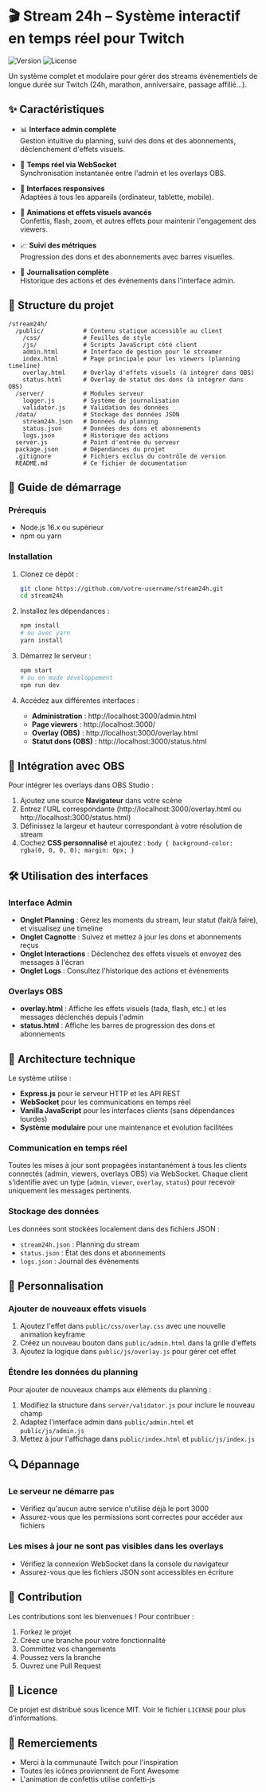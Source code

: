 # 🎬 Stream 24h – Système interactif en temps réel pour Twitch

![Version](https://img.shields.io/badge/version-1.0.0-blue.svg)
![License](https://img.shields.io/badge/license-MIT-green.svg)

Un système complet et modulaire pour gérer des streams événementiels de longue durée sur Twitch (24h, marathon, anniversaire, passage affilié...).

## ✨ Caractéristiques

- 📊 **Interface admin complète**  
  Gestion intuitive du planning, suivi des dons et des abonnements, déclenchement d'effets visuels.

- 🔄 **Temps réel via WebSocket**  
  Synchronisation instantanée entre l'admin et les overlays OBS.

- 📱 **Interfaces responsives**  
  Adaptées à tous les appareils (ordinateur, tablette, mobile).

- 🎨 **Animations et effets visuels avancés**  
  Confettis, flash, zoom, et autres effets pour maintenir l'engagement des viewers.

- 📈 **Suivi des métriques**  
  Progression des dons et des abonnements avec barres visuelles.

- 📝 **Journalisation complète**  
  Historique des actions et des événements dans l'interface admin.

## 📂 Structure du projet

```
/stream24h/
  /public/           # Contenu statique accessible au client
    /css/            # Feuilles de style
    /js/             # Scripts JavaScript côté client
    admin.html       # Interface de gestion pour le streamer
    index.html       # Page principale pour les viewers (planning timeline)
    overlay.html     # Overlay d'effets visuels (à intégrer dans OBS)
    status.html      # Overlay de statut des dons (à intégrer dans OBS)
  /server/           # Modules serveur
    logger.js        # Système de journalisation
    validator.js     # Validation des données
  /data/             # Stockage des données JSON
    stream24h.json   # Données du planning
    status.json      # Données des dons et abonnements
    logs.json        # Historique des actions
  server.js          # Point d'entrée du serveur
  package.json       # Dépendances du projet
  .gitignore         # Fichiers exclus du contrôle de version
  README.md          # Ce fichier de documentation
```

## 🚀 Guide de démarrage

### Prérequis
- Node.js 16.x ou supérieur
- npm ou yarn

### Installation

1. Clonez ce dépôt :
   ```bash
   git clone https://github.com/votre-username/stream24h.git
   cd stream24h
   ```

2. Installez les dépendances :
   ```bash
   npm install
   # ou avec yarn
   yarn install
   ```

3. Démarrez le serveur :
   ```bash
   npm start
   # ou en mode développement
   npm run dev
   ```

4. Accédez aux différentes interfaces :
   - **Administration** : http://localhost:3000/admin.html
   - **Page viewers** : http://localhost:3000/
   - **Overlay (OBS)** : http://localhost:3000/overlay.html
   - **Statut dons (OBS)** : http://localhost:3000/status.html

## 🧩 Intégration avec OBS

Pour intégrer les overlays dans OBS Studio :

1. Ajoutez une source **Navigateur** dans votre scène
2. Entrez l'URL correspondante (http://localhost:3000/overlay.html ou http://localhost:3000/status.html)
3. Définissez la largeur et hauteur correspondant à votre résolution de stream
4. Cochez **CSS personnalisé** et ajoutez : `body { background-color: rgba(0, 0, 0, 0); margin: 0px; }`

## 🛠️ Utilisation des interfaces

### Interface Admin

- **Onglet Planning** : Gérez les moments du stream, leur statut (fait/à faire), et visualisez une timeline
- **Onglet Cagnotte** : Suivez et mettez à jour les dons et abonnements reçus
- **Onglet Interactions** : Déclenchez des effets visuels et envoyez des messages à l'écran
- **Onglet Logs** : Consultez l'historique des actions et événements

### Overlays OBS

- **overlay.html** : Affiche les effets visuels (tada, flash, etc.) et les messages déclenchés depuis l'admin
- **status.html** : Affiche les barres de progression des dons et abonnements

## 📡 Architecture technique

Le système utilise :

- **Express.js** pour le serveur HTTP et les API REST
- **WebSocket** pour les communications en temps réel
- **Vanilla JavaScript** pour les interfaces clients (sans dépendances lourdes)
- **Système modulaire** pour une maintenance et évolution facilitées

### Communication en temps réel

Toutes les mises à jour sont propagées instantanément à tous les clients connectés (admin, viewers, overlays OBS) via WebSocket. Chaque client s'identifie avec un type (`admin`, `viewer`, `overlay`, `status`) pour recevoir uniquement les messages pertinents.

### Stockage des données

Les données sont stockées localement dans des fichiers JSON :
- `stream24h.json` : Planning du stream
- `status.json` : État des dons et abonnements
- `logs.json` : Journal des événements

## 🔧 Personnalisation

### Ajouter de nouveaux effets visuels

1. Ajoutez l'effet dans `public/css/overlay.css` avec une nouvelle animation keyframe
2. Créez un nouveau bouton dans `public/admin.html` dans la grille d'effets
3. Ajoutez la logique dans `public/js/overlay.js` pour gérer cet effet

### Étendre les données du planning

Pour ajouter de nouveaux champs aux éléments du planning :

1. Modifiez la structure dans `server/validator.js` pour inclure le nouveau champ
2. Adaptez l'interface admin dans `public/admin.html` et `public/js/admin.js`
3. Mettez à jour l'affichage dans `public/index.html` et `public/js/index.js`

## 🔍 Dépannage

### Le serveur ne démarre pas

- Vérifiez qu'aucun autre service n'utilise déjà le port 3000
- Assurez-vous que les permissions sont correctes pour accéder aux fichiers

### Les mises à jour ne sont pas visibles dans les overlays

- Vérifiez la connexion WebSocket dans la console du navigateur
- Assurez-vous que les fichiers JSON sont accessibles en écriture

## 🤝 Contribution

Les contributions sont les bienvenues ! Pour contribuer :

1. Forkez le projet
2. Créez une branche pour votre fonctionnalité
3. Committez vos changements
4. Poussez vers la branche
5. Ouvrez une Pull Request

## 📝 Licence

Ce projet est distribué sous licence MIT. Voir le fichier `LICENSE` pour plus d'informations.

## 🙏 Remerciements

- Merci à la communauté Twitch pour l'inspiration
- Toutes les icônes proviennent de Font Awesome
- L'animation de confettis utilise confetti-js